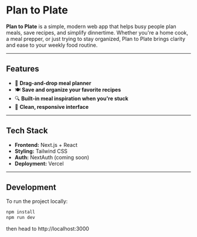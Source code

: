 # Plan to Plate

**Plan to Plate** is a simple, modern web app that helps busy people plan meals, save recipes, and simplify dinnertime. Whether you're a home cook, a meal prepper, or just trying to stay organized, Plan to Plate brings clarity and ease to your weekly food routine.

---

## Features

- 📅 **Drag-and-drop meal planner**
- 🍽️ **Save and organize your favorite recipes**
- 🔍 **Built-in meal inspiration when you're stuck**
- 📱 **Clean, responsive interface**

---

## Tech Stack

- **Frontend:** Next.js + React  
- **Styling:** Tailwind CSS  
- **Auth:** NextAuth (coming soon)  
- **Deployment:** Vercel  

---

## Development

To run the project locally:

```bash
npm install
npm run dev
```

then head to http://localhost:3000